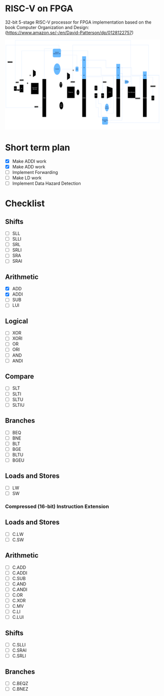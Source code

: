 # RISC-V on FPGA

32-bit 5-stage RISC-V processor for FPGA implementation based on the book Computer Organization and Design: (https://www.amazon.se/-/en/David-Patterson/dp/0128122757)

![alt text](image.png)

# Short term plan
- [x] Make ADDI work
- [x] Make ADD work
- [ ] Implement Forwarding
- [ ] Make LD work
- [ ] Implement Data Hazard Detection

# Checklist
## Shifts
- [ ] SLL
- [ ] SLLI
- [ ] SRL
- [ ] SRLI
- [ ] SRA
- [ ] SRAI
## Arithmetic
- [x] ADD
- [x] ADDI
- [ ] SUB
- [ ] LUI
## Logical
- [ ] XOR
- [ ] XORI
- [ ] OR
- [ ] ORI
- [ ] AND
- [ ] ANDI
## Compare
- [ ] SLT
- [ ] SLTI
- [ ] SLTU
- [ ] SLTIU
## Branches
- [ ] BEQ
- [ ] BNE
- [ ] BLT
- [ ] BGE
- [ ] BLTU
- [ ] BGEU
## Loads and Stores
- [ ] LW
- [ ] SW
### Compressed (16-bit) Instruction Extension
## Loads and Stores
- [ ] C.LW
- [ ] C.SW
## Arithmetic
- [ ] C.ADD
- [ ] C.ADDI
- [ ] C.SUB
- [ ] C.AND
- [ ] C.ANDI
- [ ] C.OR
- [ ] C.XOR
- [ ] C.MV
- [ ] C.LI
- [ ] C.LUI
## Shifts
- [ ] C.SLLI
- [ ] C.SRAI
- [ ] C.SRLI
## Branches
- [ ] C.BEQZ
- [ ] C.BNEZ